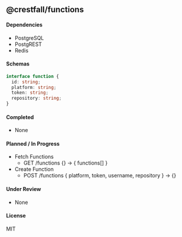 ## @crestfall/functions

#### Dependencies

- PostgreSQL
- PostgREST
- Redis

#### Schemas

```ts
interface function {
  id: string;
  platform: string;
  token: string;
  repository: string;
}
```

#### Completed

- None

#### Planned / In Progress

- Fetch Functions
  - GET /functions {} -> { functions[] }
- Create Function
  - POST /functions { platform, token, username, repository } -> {}

#### Under Review

- None

#### License

MIT